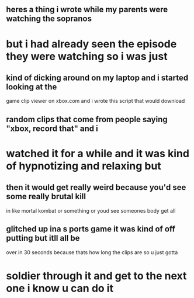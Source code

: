 ## heres a thing i wrote while my parents were watching the sopranos
# but i had already seen the episode they were watching so i was just
## kind of dicking around on my laptop and i started looking at the 
game clip viewer on xbox.com and i wrote this script that would download
## random clips that come from people saying "xbox, record that" and i
# watched it for a while and it was kind of hypnotizing and relaxing but
## then it would get really weird because you'd see some really brutal kill
in like mortal kombat or something or youd see someones body get all
## glitched up ina s ports game it was kind of off putting but itll all be
over in 30 seconds because thats how long the clips are so u just gotta
# soldier through it and get to the next one i know u can do it
